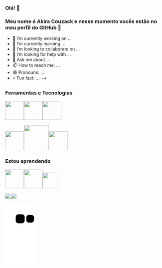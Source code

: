 ### Olá! 👋
### Meu nome é Akira Couzack e nesse momento vocês estão no meu perfil do GitHub :smiling_face_with_three_hearts:

- 🔭 I’m currently working on ...
- 🌱 I’m currently learning ...
- 👯 I’m looking to collaborate on ...
- 🤔 I’m looking for help with ...
- 💬 Ask me about ...
- 📫 How to reach me: ...
- 😄 Pronouns: ...
- ⚡ Fun fact: ...
-->


### Ferramentas e Tecnologias

<img src="https://cdn.jsdelivr.net/gh/devicons/devicon/icons/csharp/csharp-original.svg" width="60" height="60" /><img src="https://cdn.jsdelivr.net/gh/devicons/devicon/icons/cplusplus/cplusplus-original.svg" width="60" height="60" /><img src="https://cdn.jsdelivr.net/gh/devicons/devicon/icons/python/python-original-wordmark.svg" width="60" height="60" />


<img src="https://cdn.jsdelivr.net/gh/devicons/devicon/icons/microsoftsqlserver/microsoftsqlserver-plain-wordmark.svg" width="60" height="60" /><img src="https://cdn.jsdelivr.net/gh/devicons/devicon/icons/mysql/mysql-original-wordmark.svg" width="80" height="80" /><img src="https://cdn.jsdelivr.net/gh/devicons/devicon/icons/sqlite/sqlite-original.svg" width="60" height="60" />
          
          
          
          

### Estou aprendendo

<img src="https://cdn.jsdelivr.net/gh/devicons/devicon/icons/html5/html5-original-wordmark.svg" width="60" height="60" /><img src="https://cdn.jsdelivr.net/gh/devicons/devicon/icons/css3/css3-original-wordmark.svg" width="60" height="60" /><img src="https://cdn.jsdelivr.net/gh/devicons/devicon/icons/javascript/javascript-original.svg" width="50" height="50" />


          

          
<div>
<a href="https://github.com/seu-usuário-aqui">
<img height="180em" src="https://github-readme-stats.vercel.app/api/top-langs/?username=akirack&layout=compact&langs_count=7&theme=dracula"/>
<img height="180em" src="https://github-readme-stats.vercel.app/api?username=akirack&show_icons=true&theme=dracula&include_all_commits=true&count_private=true"/>
</div>

![Snake animation](https://github.com/akirack/akirack/blob/output/github-contribution-grid-snake.svg)
